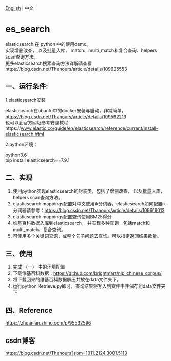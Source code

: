 [English](README.md) | 中文

# es_search
elasticsearch 在 python 中的使用demo。  
实现增删改查， 以及批量入库， match、multi_match和复合查询、helpers scan查询方法。  
更多elasticsearch搜索查询方法详解请查看https://blog.csdn.net/Thanours/article/details/109625553
## 一、运行条件:
1.elasticsearch安装  

  elasticsearch在ubuntu中的docker安装与启动，非常简单。  
  https://blog.csdn.net/Thanours/article/details/109592219  
  也可以到官方网址参考安装教程https://www.elastic.co/guide/en/elasticsearch/reference/current/install-elasticsearch.html

2.python环境：   

  python3.6  
  pip install elasticsearch==7.9.1

## 二、实现
1. 使用python实现elasticsearch的封装类，包括了增删改查， 以及批量入库， helpers scan查询方法。
2. elasticsearch mappings配置对中文使用ik分词器，elasticsearch如何配置ik分词器请参考：https://blog.csdn.net/Thanours/article/details/109619013
3. elasticsearch mappings配置查询使用BM25得分
4. 维基百科数据入库到elasticsearch， 并实现多种查询，包括match和multi_match、复合查询。
5. 可使用多个关键词查询，或整个句子问题去查询。可以指定返回结果数量。

## 三、使用
1. 完成 （一） 中的环境配置
2. 下载维基百科数据：https://github.com/brightmart/nlp_chinese_corpus/
3. 将下载回来的维基百科数据解压并放在data文件夹下。
4. 运行python Retrieve.py即可，查询结果将写入到文件中并保存到data文件夹下

## 四、Reference
https://zhuanlan.zhihu.com/p/95532596

## csdn博客  
https://blog.csdn.net/Thanours?spm=1011.2124.3001.5113

